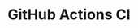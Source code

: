 # GitHub Actions CI




































































































































































































































































































































































































































































































































































































































































































































































































































































































































































































































































































































































































































































































































































































































































































































































































































































































































































































































































































































































































































































































































































































































































































































































































































































































































































































































































































































































































































































































































































































































































































































































































































































































































































































































































































































































































